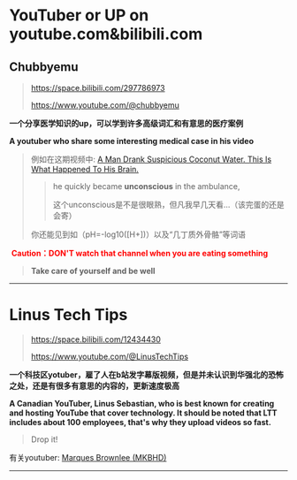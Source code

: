 # YouTuber or UP on youtube.com&bilibili.com



## **Chubbyemu**

> https://space.bilibili.com/297786973
>
> https://www.youtube.com/@chubbyemu

**一个分享医学知识的up，可以学到许多高级词汇和有意思的医疗案例**

**A  youtuber who share some interesting medical case in his video**

> 例如在这期视频中: [A Man Drank Suspicious Coconut Water. This Is What Happened To His Brain.](https://www.bilibili.com/video/BV1w84y147TU)
>
> >  he quickly became **unconscious** in the ambulance,
> >
> > 这个unconscious是不是很眼熟，但凡我早几天看...（该完蛋的还是会寄）
>
> 你还能见到如（pH=-log10([H+])）以及“几丁质外骨骼”等词语

<font color='red'> **Caution：DON'T watch that channel when you are eating something** </font>

> **Take care of yourself and be well**



***

# Linus Tech Tips

> https://space.bilibili.com/12434430
>
> https://www.youtube.com/@LinusTechTips

**一个科技区yotuber，雇了人在b站发字幕版视频，但是并未认识到华强北的恐怖之处，还是有很多有意思的内容的，更新速度极高**

**A Canadian YouTuber, Linus Sebastian, who is best known for creating and hosting YouTube that cover technology. It should be noted that LTT includes about 100 employees, that's why they upload videos so fast.**

> Drop it!

有关youtuber: [Marques Brownlee (MKBHD)](https://www.youtube.com/@mkbhd)



***

